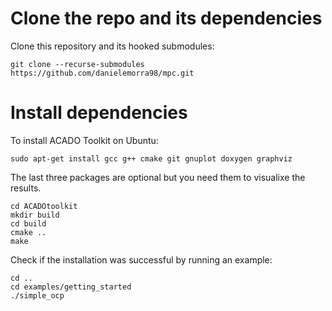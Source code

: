 # Clone the repo and its dependencies
Clone this repository and its hooked submodules:
```
git clone --recurse-submodules https://github.com/danielemorra98/mpc.git
```
# Install dependencies
To install ACADO Toolkit on Ubuntu:
```
sudo apt-get install gcc g++ cmake git gnuplot doxygen graphviz
```
The last three packages are optional but you need them to visualixe the results.

```
cd ACADOtoolkit
mkdir build
cd build
cmake ..
make
```

Check if the installation was successful by running an example:
```
cd ..
cd examples/getting_started
./simple_ocp
```
